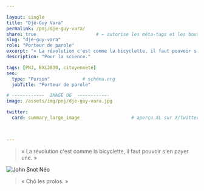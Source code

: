 ```yaml
---

layout: single
title: "Djé-Guy Vara"
permalink: /pnj/dje-guy-vara/
share: true                      # ← autorise les méta-tags et les boutons
slug: "dje-guy-vara"
role: "Porteur de parole"
excerpt: "« La révolution c'est comme la bicyclette, il faut pouvoir s'en payer une. »"
description: "Pour la science."

tags: [PNJ, BXL2030, citoyenneté]
seo:
  type: "Person"            # schéma.org
  jobTitle: "Porteur de parole"

# ------------  IMAGE OG  ------------
image: /assets/img/pnj/dje-guy-vara.jpg

twitter:
  card: summary_large_image                   # aperçu XL sur X/Twitter

  

---
```


> « La révolution c'est comme la bicyclette, il faut pouvoir s'en payer une. »

![John Snot Néo](https://ouaisfieu.github.io/bxl2030/assets/img/pnj/dje-guy-vara.jpg)

> « Chô les prolos. »

